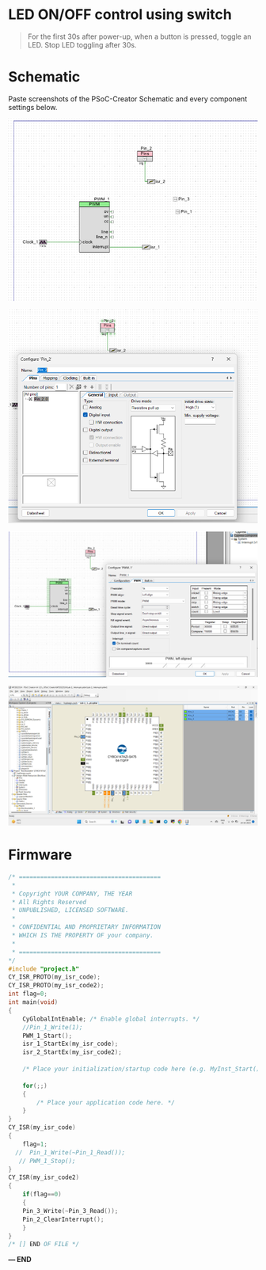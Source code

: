 # LED ON/OFF control using switch

> For the first 30s after power-up, when a button is pressed, toggle an LED. Stop LED toggling after 30s.
> 

# Schematic

Paste screenshots of the PSoC-Creator Schematic and every component settings below.

![Untitled](Untitled%208.png)

![Untitled](Untitled%209.png)

![Untitled](Untitled%2010.png)

![Untitled](Untitled%2011.png)

# Firmware

```c
/* ========================================
 *
 * Copyright YOUR COMPANY, THE YEAR
 * All Rights Reserved
 * UNPUBLISHED, LICENSED SOFTWARE.
 *
 * CONFIDENTIAL AND PROPRIETARY INFORMATION
 * WHICH IS THE PROPERTY OF your company.
 *
 * ========================================
*/
#include "project.h"
CY_ISR_PROTO(my_isr_code);
CY_ISR_PROTO(my_isr_code2);
int flag=0;
int main(void)
{
    CyGlobalIntEnable; /* Enable global interrupts. */
    //Pin_1_Write(1);
    PWM_1_Start();
    isr_1_StartEx(my_isr_code);
    isr_2_StartEx(my_isr_code2);
    
    /* Place your initialization/startup code here (e.g. MyInst_Start()) */

    for(;;)
    {
        /* Place your application code here. */
    }
}
CY_ISR(my_isr_code)
{
    flag=1;
  //  Pin_1_Write(~Pin_1_Read());
   // PWM_1_Stop();
}
CY_ISR(my_isr_code2)
{
    if(flag==0)
    {
    Pin_3_Write(~Pin_3_Read());
    Pin_2_ClearInterrupt();
    }
}
/* [] END OF FILE */
```

**— END**